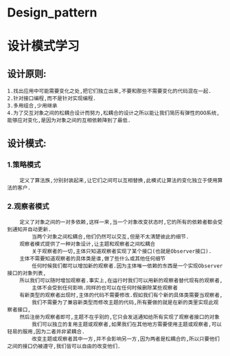 # Design_pattern
设计模式学习
=================
设计原则:
----------------
    1.找出应用中可能需要变化之处,把它们独立出来,不要和那些不需要变化的代码混在一起.
    2.针对接口编程,而不是针对实现编程.
    3.多用组合,少用继承
    4.为了交互对象之间的松耦合设计而努力,松耦合的设计之所以能让我们简历有弹性的OO系统,能够应对变化,是因为对象之间的互相依赖降到了最低.
设计模式:
----------------
### 1.策略模式
        定义了算法族,分别封装起来,让它们之间可以互相替换,此模式让算法的变化独立于使用算法的客户.
### 2.观察者模式
        定义了对象之间的一对多依赖,这样一来,当一个对象改变状态时,它的所有的依赖者都会受到通知并自动更新.
            当两个对象之间松耦合,他们仍然可以交互,但是不太清楚彼此的细节.
        观察者模式提供了一种对象设计,让主题和观察者之间松耦合
            关于观察者的一切,主体只知道观察者实现了某个接口(也就是Observer接口).
        主体不需要知道观察者的具体类是谁,做了些什么或其他任何细节
            任何时候我们都可以增加新的观察者.因为主体唯一依赖的东西是一个实现Observer接口的对象列表,
        所以我们可以随时增加观察者.事实上,在运行时我们可以用新的观察者替代现有的观察者,
            主体不会受到任何影响.同样的也可以在任何时候删除某些观察者
        有新类型的观察者出现时,主体的代码不需要修改.假如我们有个新的具体类需要当观察者,
            我们不需要为了兼容新类型而修改主题的代码,所有要做的就是在新的类里实现此观察者接口,
        然后注册为观察者即可,主题不在乎别的,它只会发送通知给所有实现了观察者接口的对象
            我们可以独立的复用主题或观察者,如果我们在其他地方需要使用主题或观察者,可以轻易的服用,因为二者并非紧耦合.
            改变主题或观察者其中一方,并不会影响另一方,因为两者是松耦合的,所以只要他们之间的接口仍被遵守,我们皆可以自由的改变他们.
